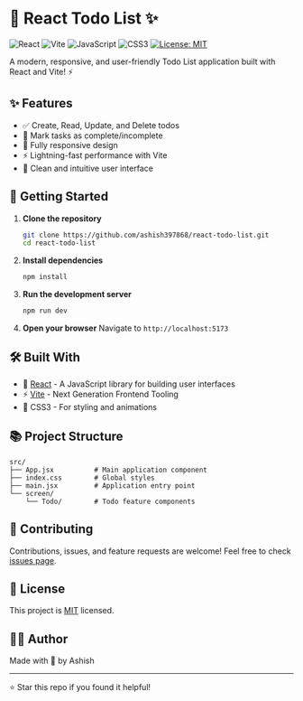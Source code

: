 # 📝 React Todo List ✨

![React](https://img.shields.io/badge/React-20232A?style=for-the-badge&logo=react&logoColor=61DAFB)
![Vite](https://img.shields.io/badge/Vite-646CFF?style=for-the-badge&logo=vite&logoColor=white)
![JavaScript](https://img.shields.io/badge/JavaScript-F7DF1E?style=for-the-badge&logo=javascript&logoColor=black)
![CSS3](https://img.shields.io/badge/CSS3-1572B6?style=for-the-badge&logo=css3&logoColor=white)
[![License: MIT](https://img.shields.io/badge/License-MIT-yellow.svg)](https://opensource.org/licenses/MIT)

A modern, responsive, and user-friendly Todo List application built with React and Vite! ⚡️

## ✨ Features

- ✅ Create, Read, Update, and Delete todos
- 🎯 Mark tasks as complete/incomplete
- 📱 Fully responsive design
- ⚡️ Lightning-fast performance with Vite
- 🎨 Clean and intuitive user interface

## 🚀 Getting Started

1. **Clone the repository**
   ```bash
   git clone https://github.com/ashish397868/react-todo-list.git
   cd react-todo-list
   ```

2. **Install dependencies**
   ```bash
   npm install
   ```

3. **Run the development server**
   ```bash
   npm run dev
   ```

4. **Open your browser**
   Navigate to `http://localhost:5173`

## 🛠️ Built With

- 💙 [React](https://reactjs.org/) - A JavaScript library for building user interfaces
- ⚡️ [Vite](https://vitejs.dev/) - Next Generation Frontend Tooling
- 🎨 CSS3 - For styling and animations

## 📚 Project Structure

```
src/
├── App.jsx          # Main application component
├── index.css        # Global styles
├── main.jsx         # Application entry point
└── screen/
    └── Todo/        # Todo feature components
```

## 🤝 Contributing

Contributions, issues, and feature requests are welcome! Feel free to check [issues page](https://github.com/ashish397868/react-todo-list/issues).

## 📝 License

This project is [MIT](https://opensource.org/licenses/MIT) licensed.

## 👨‍💻 Author

Made with 💖 by Ashish

---

⭐️ Star this repo if you found it helpful!
